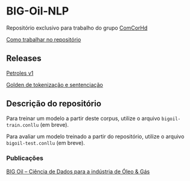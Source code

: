 # BIG-Oil-NLP

Repositório exclusivo para trabalho do grupo [ComCorHd](http://comcorhd.letras.puc-rio.br)

[Como trabalhar no repositório](https://github.com/comcorhd/BIG-Oil-NLP/wiki/Como-come%C3%A7ar-a-trabalhar-no-reposit%C3%B3rio)

## Releases

[Petroles v1](releases/Petroles_v1.conllu)

[Golden de tokenização e sentenciação](TOK/Petroles-TOK.conllu)

## Descrição do repositório

Para treinar um modelo a partir deste corpus, utilize o arquivo `bigoil-train.conllu` (em breve).

Para avaliar um modelo treinado a partir do repositório, utilize o arquivo `bigoil-test.conllu` (em breve).


### Publicações

[BIG Oil – Ciência de Dados para a indústria de Óleo & Gás](http://comcorhd.letras.puc-rio.br/category/big-oil-identificacao-e-extracao-de-informacao-semantica-no-dominio-de-oleo-gas/)
